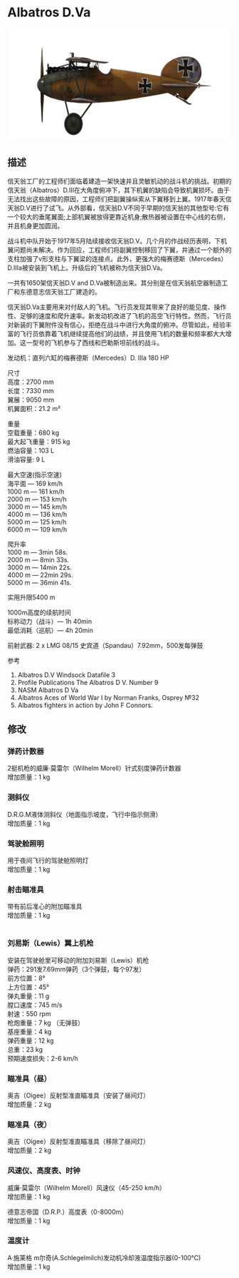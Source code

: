 # Albatros D.Va  
  
![albatrosd5](../images/albatrosd5.png)  
  
## 描述  
  
信天翁工厂的工程师们面临着建造一架快速并且灵敏机动的战斗机的挑战。初期的信天翁（Albatros）D.III在大角度俯冲下，其下机翼的缺陷会导致机翼损坏。由于无法找出这些故障的原因，工程师们把副翼操纵索从下翼移到上翼。1917年春天信天翁D.V进行了试飞。从外部看，信天翁D.V不同于早期的信天翁的其他型号:它有一个较大的垂尾翼面;上部机翼被放得更靠近机身;散热器被设置在中心线的右侧，并且机身更加圆润。  
  
战斗机中队开始于1917年5月陆续接收信天翁D.V。几个月的作战经历表明，下机翼问题尚未解决。作为回应，工程师们将副翼控制移回了下翼，并通过一个额外的支柱加强了v形支柱与下翼梁的连接点。此外，更强大的梅赛德斯（Mercedes）D.IIIa被安装到飞机上。升级后的飞机被称为信天翁D.Va。  
  
一共有1650架信天翁D.V and D.Va被制造出来。其分别是在信天翁航空器制造工厂和东德意志信天翁工厂建造的。  
  
信天翁D.Va主要用来对付敌人的飞机。飞行员发现其带来了良好的能见度、操作性、足够的速度和爬升速率。新发动机改进了飞机的高空飞行特性。然而，飞行员对新装的下翼附件没有信心，拒绝在战斗中进行大角度的俯冲。尽管如此，经验丰富的飞行员依靠着飞机继续提高他们的战绩，并且使用飞机的数量和频率都大大增加。这一型号的飞机参与了西线和巴勒斯坦前线的战斗。  
  
发动机：直列六缸的梅赛德斯（Mercedes）D. IIIa 180 HP  
  
  
尺寸  
高度：2700 mm  
长度：7330 mm  
翼展：9050 mm  
机翼面积：21.2 m²  
  
重量  
空载重量：680 kg  
最大起飞重量：915 kg  
燃油容量：103 L  
滑油容量: 9 L  
  
最大空速(指示空速)  
海平面 — 169 km/h  
1000 m — 161 km/h  
2000 m — 153 km/h  
3000 m — 145 km/h  
4000 m — 136 km/h  
5000 m — 125 km/h  
6000 m — 109 km/h  
  
爬升率  
1000 m —  3min 58s.  
2000 m —  8min 33s.  
3000 m — 14min 22s.  
4000 m — 22min 29s.  
5000 m — 36min 41s.  
  
实用升限5400 m  
  
1000m高度的续航时间  
标称动力（战斗）— 1h 40min  
最低消耗（巡航）— 4h 20min  
  
前射武器: 2 x LMG 08/15 史宾道（Spandau）7.92mm，500发每弹鼓  
  
参考  
1) Albatros D.V  Windsock Datafile 3  
2) Profile Publications The Albatros D V. Number 9  
3) NASM Albatros D Va  
4) Albatros Aces of World War I by Norman Franks, Osprey №32  
5) Albatros fighters in action by John F Connors.  
  
## 修改  
  
  
### 弹药计数器  
  
2挺机枪的威廉·莫雷尔（Wilhelm Morell）针式刻度弹药计数器  
增加质量：1 kg  
  
  
### 测斜仪  
  
D.R.G.M液体测斜仪（地面指示坡度，飞行中指示侧滑）  
增加质量：1 kg  
  
  
### 驾驶舱照明  
  
用于夜间飞行的驾驶舱照明灯  
增加质量：1 kg  
  
  
### 射击瞄准具  
  
带有前后准心的附加瞄准具  
增加质量：1 kg  
  ﻿
  
### 刘易斯（Lewis）翼上机枪  
  
安装在驾驶舱里可移动的附加刘易斯（Lewis）机枪  
弹药：291发7.69mm弹药（3个弹鼓，每个97发）  
前方位置：8°  
上方位置：45°  
弹丸重量：11 g  
膛口速度：745 m/s  
射速：550 rpm  
枪炮重量：7 kg （无弹鼓）  
基座重量：4 kg  
弹药重量：12 kg  
总重：23 kg  
预期速度损失：2-6 km/h  
  
### 瞄准具（昼）  
  
奥吉（Oigee）反射型准直瞄准具（安装了昼间灯）  
增加质量：2 kg  
  
  
### 瞄准具（夜）  
  
奥吉（Oigee）反射型准直瞄准具（移除了昼间灯）  
增加质量：2 kg  
  
  
### 风速仪、高度表、时钟  
  
威廉·莫雷尔（Wilhelm Morell）风速仪（45-250 km/h）  
增加质量：1 kg  
  
德意志帝国（D.R.P.）高度表（0-8000m）  
增加质量：1 kg  ﻿
  
### 温度计  
  
A·施莱格 m尔奇(A.Schlegelmilch)发动机冷却液温度指示器(0-100℃)  
增加质量：1 kg  
